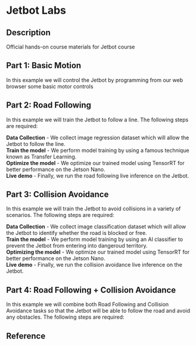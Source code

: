 # Jetbot Labs

## Description

Official hands-on course materials for Jetbot course

## Part 1: Basic Motion

In this example we will control the Jetbot by programming from our web browser some basic motor controls

## Part 2: Road Following

In this example we will train the Jetbot to follow a line. The following steps are required:

**Data Collection** - We collect image regression dataset which will allow the Jetbot to follow the line.  
**Train the model** - We perform model training by using a famous technique known as Transfer Learning.  
**Optimize the model** - We optimize our trained model using TensorRT for better performance on the Jetson Nano.  
**Live demo** - Finally, we run the road following live inference on the Jetbot.  

## Part 3: Collision Avoidance

In this example we will train the Jetbot to avoid collisions in a variety of scenarios. The following steps are required:

**Data Collection** - We collect image classification dataset which will allow the Jetbot to identify whether the road is blocked or free.  
**Train the model** - We perform model training by using an AI classifier to prevent the Jetbot from entering into dangeroud territory.  
**Optimizing the model** - We optimize our trained model using TensorRT for better performance on the Jetson Nano.  
**Live demo** - Finally, we run the collision avoidance live inference on the Jetbot.

## Part 4: Road Following + Collision Avoidance

In this example we will combine both Road Following and Collision Avoidance tasks so that the Jetbot will be able to follow the road and avoid any obstacles. The following steps are required:


## Reference
